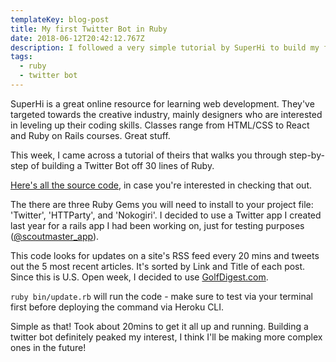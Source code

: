 ```yaml
---
templateKey: blog-post
title: My first Twitter Bot in Ruby
date: 2018-06-12T20:42:12.767Z
description: I followed a very simple tutorial by SuperHi to build my first Twitter Bot.
tags:
  - ruby
  - twitter bot
---
```

SuperHi is a great online resource for learning web development. They've targeted towards the creative industry, mainly designers who are interested in leveling up their coding skills. Classes range from HTML/CSS to React and Ruby on Rails courses. Great stuff.

This week, I came across a tutorial of theirs that walks you through step-by-step of building a Twitter Bot off 30 lines of Ruby.

[Here's all the source code](https://github.com/PHironaka/gd-bot), in case you're interested in checking that out. 

The there are three Ruby Gems you will need to install to your project file: 'Twitter', 'HTTParty', and 'Nokogiri'. I decided to use a Twitter app I created last year for a rails app I had been working on, just for testing purposes ([@scoutmaster_app](https://twitter.com/scoutmaster_app)). 

This code looks for updates on a site's RSS feed every 20 mins and tweets out the 5 most recent articles. It's sorted by Link and Title of each post. Since this is U.S. Open week, I decided to use [GolfDigest.com](https://golfdigest.com). 

`ruby bin/update.rb` will run the code - make sure to test via your terminal first before deploying the command via Heroku CLI.

Simple as that! Took about 20mins to get it all up and running. Building a twitter bot definitely peaked my interest, I think I'll be making more complex ones in the future!
